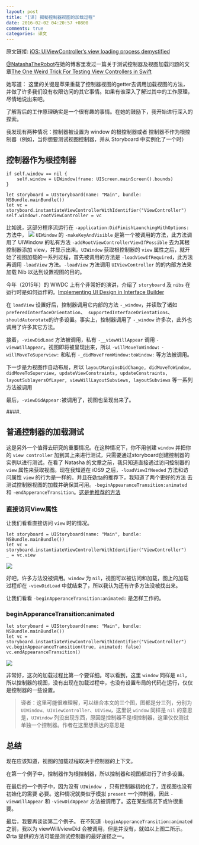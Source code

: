 ```yaml
---
layout: post
title: "[译] 揭秘控制器视图的加载过程"
date: 2016-02-02 04:20:57 +0800
comments: true
categories: 译文
---
```


原文链接:
[iOS: UIViewController’s view loading process demystified](http://szulctomasz.com/ios-uiviewcontrollers-view-loading-process-demystified/)

[@NatashaTheRobot](https://twitter.com/NatashaTheRobot)在她的博客里发过一篇关于测试控制器及视图加载问题的文章[The One Weird Trick For Testing View Controllers in Swift](http://natashatherobot.com/ios-testing-view-controllers-swift/)

>
她写道：
	这里的关键是苹果重载了控制器视图的getter去调用加载视图的方法，并做了许多我们没有权限访问的其它事情。如果有谁深入了解过其中的工作原理，尽情地说出来吧。

了解背后的工作原理确实是一个很有趣的事情。在她的鼓励下，我开始进行深入的探索。

我发现有两种情况：控制器被设置为 window 的根控制器或者 控制器不作为根控制器（例如，当你想要测试视图控制器，并从 Storyboard 中实例化了一个时）

## 控制器作为根控制器

	if self.window == nil {
	    self.window = UIWindow(frame: UIScreen.mainScreen().bounds)
	}

	let storyboard = UIStoryboard(name: "Main", bundle: NSBundle.mainBundle())
	let vc = storyboard.instantiateViewControllerWithIdentifier("ViewController")
	self.window!.rootViewController = vc

比如说，这部分程序流运行在 `-application:DidFinishLaunchingWithOptions:` 方法中，
![](http://szulctomasz.com/wp-content/uploads/2015/08/ex-1.png)
`UIWindow` 的 `-makeKeyAndVisible` 是第一个被调用的方法，此方法调用了 UIWindow 的私有方法 `-addRootViewControllerViewIfPossible` 去为其根控制器添加 view，并显示出来。`UIWindow`  获取根控制器的 `view` 属性之后，就开始了视图加载的一系列过程，首先被调用的方法是 `-loadViewIfRequired`，此方法再调用 `-loadView` 方法。`-loadView` 方法调用 `UIViewController` 的的内部方法来加载 Nib 以达到设置视图的目的。

今年（2015年）的 WWDC 上有个非常好的演讲，介绍了 `storyboard` 及 `nibs` 在运行时是如何运作的。[Implementing UI Design in Interface Builder](https://developer.apple.com/videos/wwdc/2015/?id=407)

在 `loadView` 设置好后，控制器调用它内部的方法 `-_window`，并读取了诸如`preferedInterfaceOrientation`、` supportedInterfaceOrientations`、`shouldAutorotate`的许多设置。事实上，控制器调用了 `-_window` 许多次，此外也调用了许多其它方法。

接着，`-viewDidLoad` 方法被调用，私有 `-__viewWillAppear` 调用 `-viewWillAppear`。视图即将被呈现出来，所以 `-willMoveToWindow:` `-willMoveToSuperview:` 和私有 `-_didMoveFromWindow:toWindow:` 等方法被调用。

下一步是为视图作自动布局，所以 `layoutMarginsDidChange, didMoveToWindow, didMoveToSuperview, updateViewConstraints, updateConstraints, layoutSublayersOfLayer, viewWillLayoutSubviews, layoutSubviews` 等一系列方法被调用

最后，`-viewDidAppear:`被调用了，视图也呈现出来了。


####.


## 普通控制器的加载测试


这是另外一个值得去研究的重要情况。在这种情况下，你不用创建 `window` 并把你的 `view controller` 加到其上来进行测试，只需要通过storyboard创建控制器的实例以进行测试。在看了 Natasha 的文章之前，我只知道直接通过访问控制器的 `view` 属性来获取视图。现在我知道在 iOS9 之后，`-loadViewIfNeeded` 方法和访问属性 `view` 的行为是一样的。并且在[Ørta](https://github.com/orta)的推荐下，我知道了两个更好的方法 去测试控制器视图的加载并确保其可用。`-beginAppearanceTransition:animated` 和 `-endApperanceTransition`。[这是他推荐的方法](https://github.com/artsy/eigen/blob/master/Artsy_Tests/Extensions/UIViewController+PresentWithFrame.m#L20-L22)

### 直接访问View属性

让我们看看直接访问 `view` 时的情况。

	let storyboard = UIStoryboard(name: "Main", bundle: NSBundle.mainBundle())
	let vc = storyboard.instantiateViewControllerWithIdentifier("ViewController")
	_ = vc.view


![](http://szulctomasz.com/wp-content/uploads/2015/08/ex-2.png)

好吧，许多方法没被调用。`window` 为 `nil`，视图可以被访问和加载，图上的加载过程却在 `-viewDidLoad` 中就结束了，所以我认为还有许多方法没被找出来。

让我们看看 `-beginApperanceTransition:animated:` 是怎样工作的。

### beginApperanceTransition:animated

	let storyboard = UIStoryboard(name: "Main", bundle: NSBundle.mainBundle())
	let vc = storyboard.instantiateViewControllerWithIdentifier("ViewController")
	vc.beginAppearanceTransition(true, animated: false)
	vc.endAppearanceTransition()

![](http://szulctomasz.com/wp-content/uploads/2015/08/ex-3.png)

非常好，这次的加载过程比第一个要详细。可以看到，这里 `window` 同样是 `nil`，所以控制器的视图，没有出现在加载过程中，也没有设置布局的代码在运行，仅仅是控制器的一些设置。

> 译者：这里可能很难理解，可以结合本文的三个图，图都是分三列，分别为 `UIWindow`、`UIViewController`、`UIView`，这里说 `window` 同样是 `nil` 的意思是，`UIWindow` 列没出现东西，原因是控制器不是根控制器，这里仅仅测试单独一个控制器。作者在这里想表达的意思是


## 总结

现在应该知道，视图的加载过程取决于控制器的上下文。

在第一个例子中，控制器作为根控制器，所以控制器和视图都进行了许多设置。

在最后的一个例子中，因为没有 `UIWindow `，只有控制器初始化了，连视图也没有初始化的需要 必要。这种情况就类似于模拟 `present` 一个控制器，因此 `-viewWillAppear` 和 `-viewDidAppear` 方法被调用了。这在某些情况下或许很重要。

最后，我要再谈谈第二个例子。
在不知道 `-beginApperanceTransition:animated` 之前，我以为 viewWill/viewDid 会被调用，但是并没有，就如以上图二所示。Ørta 提供的方法可能是测试控制器的最好途径之一。
